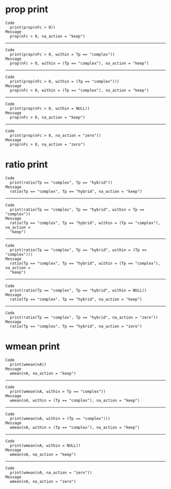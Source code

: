 # prop print

    Code
      print(prop(nFc > 0))
    Message
      prop(nFc > 0, na_action = "keep")

---

    Code
      print(prop(nFc > 0, within = Tp == "complex"))
    Message
      prop(nFc > 0, within = (Tp == "complex"), na_action = "keep")

---

    Code
      print(prop(nFc > 0, within = (Tp == "complex")))
    Message
      prop(nFc > 0, within = (Tp == "complex"), na_action = "keep")

---

    Code
      print(prop(nFc > 0, within = NULL))
    Message
      prop(nFc > 0, na_action = "keep")

---

    Code
      print(prop(nFc > 0, na_action = "zero"))
    Message
      prop(nFc > 0, na_action = "zero")

# ratio print

    Code
      print(ratio(Tp == "complex", Tp == "hybrid"))
    Message
      ratio(Tp == "complex", Tp == "hybrid", na_action = "keep")

---

    Code
      print(ratio(Tp == "complex", Tp == "hybrid", within = Tp == "complex"))
    Message
      ratio(Tp == "complex", Tp == "hybrid", within = (Tp == "complex"), na_action =
      "keep")

---

    Code
      print(ratio(Tp == "complex", Tp == "hybrid", within = (Tp == "complex")))
    Message
      ratio(Tp == "complex", Tp == "hybrid", within = (Tp == "complex"), na_action =
      "keep")

---

    Code
      print(ratio(Tp == "complex", Tp == "hybrid", within = NULL))
    Message
      ratio(Tp == "complex", Tp == "hybrid", na_action = "keep")

---

    Code
      print(ratio(Tp == "complex", Tp == "hybrid", na_action = "zero"))
    Message
      ratio(Tp == "complex", Tp == "hybrid", na_action = "zero")

# wmean print

    Code
      print(wmean(nA))
    Message
      wmean(nA, na_action = "keep")

---

    Code
      print(wmean(nA, within = Tp == "complex"))
    Message
      wmean(nA, within = (Tp == "complex"), na_action = "keep")

---

    Code
      print(wmean(nA, within = (Tp == "complex")))
    Message
      wmean(nA, within = (Tp == "complex"), na_action = "keep")

---

    Code
      print(wmean(nA, within = NULL))
    Message
      wmean(nA, na_action = "keep")

---

    Code
      print(wmean(nA, na_action = "zero"))
    Message
      wmean(nA, na_action = "zero")

